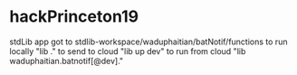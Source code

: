 # hackPrinceton19

stdLib app
got to stdlib-workspace/waduphaitian/batNotif/functions
to run locally "lib ."
to send to cloud "lib up dev"
to run from cloud "lib waduphaitian.batnotif[@dev].<func>"